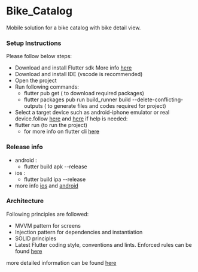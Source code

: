 # Bike_Catalog

Mobile solution for a bike catalog with bike detail view.

### Setup Instructions

Please follow below steps:

- Download and install Flutter sdk More info [here](https://docs.flutter.dev/get-started/install)
- Download and install IDE (vscode is recommended)
- Open the project
- Run following commands:
  - flutter pub get ( to download required packages)
  - flutter packages pub run build_runner build --delete-conflicting-outputs ( to generate files and codes required for project)
- Select a target device such as android-iphone emulator or real device.follow [here](https://docs.flutter.dev/get-started/test-drive) and [here](https://developer.android.com/studio/run/managing-avds) if help is needed:
- flutter run (to run the project)
  - for more info on flutter cli [here](https://docs.flutter.dev/reference/flutter-cli)

### Release info

- android :
  - flutter build apk --release
- ios :
  - flutter build ipa --release
- more info [ios](https://docs.flutter.dev/deployment/ios) and [android](https://docs.flutter.dev/deployment/android)

### Architecture

Following principles are followed:

- MVVM pattern for screens
- Injection pattern for dependencies and instantiation
- SOLID principles
- Latest Flutter coding style, conventions and lints. Enforced rules can be found [here](analysis_options.yaml)

more detailed information can be found [here](https://miro.com/app/board/uXjVOUqXTnc=/?invite_link_id=218787102528)
